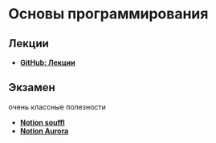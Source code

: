 # Основы программирования

## Лекции
- [**GitHub: Лекции**](https://github.com/is-itmo-c-24/lectures)

## Экзамен
очень классные полезности
- [**Notion souffl**](https://ethereal-durian-680.notion.site/0a1a2aa9d8084c0d8fbbc728c6d18acd)
- [**Notion Aurora**](https://alllioooooo.notion.site/ee20dd7faba24a2a8bd2358274868730#36818051f1a04723a180c822ebf97f54)
